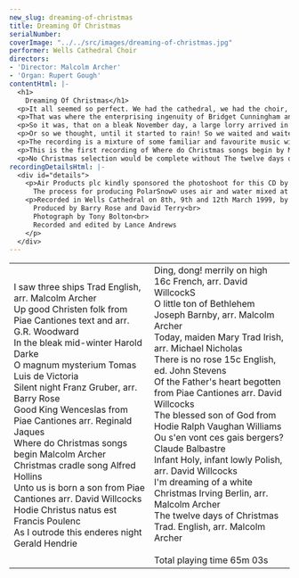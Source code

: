 ```yaml
---
new_slug: dreaming-of-christmas
title: Dreaming Of Christmas
serialNumber: 
coverImage: "../../src/images/dreaming-of-christmas.jpg"
performer: Wells Cathedral Choir
directors:
- 'Director: Malcolm Archer'
- 'Organ: Rupert Gough'
contentHtml: |-
  <h1>
    Dreaming Of Christmas</h1>
  <p>It all seemed so perfect. We had the cathedral, we had the choir, we had the recording dates, and we had all the music carefully rehearsed, since we were to sing it in our annual concert of Christmas Music by Candlelight. We even had an arrangement of "I"m dreaming of a white Christmas". But something was missing. Of course, the snow! You can"t have a white Christmas without snow. So we tried to find a good photo of the Cathedral in the snow, but to no avail. Then our colleagues in the geography department at Wells Cathedral School told us that, since Wells is a "mini urban heat island" it very rarely snows, and the chances of it snowing sufficiently in time for our recording were about as good as winning the National Lottery! So there was only one thing for it. We would have to import some snow!</p>
  <p>That was where the enterprising ingenuity of Bridget Cunningham and Wells Cathedral School marketing department came in handy. Bridget managed to arrange a small mention of our dilemma in the Daily Telegraph "Peterborough" column, and within a few days a company called Air Products plc had come to the rescue.</p>
  <p>So it was, that on a bleak November day, a large lorry arrived in the peaceful surroundings of Wells Cathedral containing vast quantities of real snow, carefully made by Air Products plc. It was brilliant, it was cold, it was soft, it felt like snow and could also be made into snow balls. The arrival was closely followed by TV cameras and news photographers who had heard of the unusual occurrence which was to take place. The great West front of Wells Cathedral was to become a more spectacular snow scene than even mother nature could have arranged, and the Cathedral choristers would be photographed there for their Christmas recording. At last, all was perfect.</p>
  <p>Or so we thought, until it started to rain! So we waited and waited, and finally, in the late morning the clouds cleared, and we had the perfect conditions for a snowball fight and a photo session.</p>
  <p>The recording is a mixture of some familiar and favourite music with some less familiar but no less beautiful items. The familiar items, such as White Christmas will need no introduction, but some others may. The setting of O magnum mysterium by Victoria is one of the finest settings of this Christmas text by this sixteenth century Spanish composer. Similarly fine is the setting by the French composer Poulenc of Hodie Christus natus est (Today, Christ is born) with its vigorous and distinctive style, recorded in his centenary year. The setting of O little town of Bethlehem may be new to many, but it uses a superb melody from the Methodist Hymn Book by Joseph Barnby in an arrangement by Malcolm Archer. The traditional Irish melody for Today Maiden Mary comes from the Cowley Carol Book and is splendidly arranged here by Michael Nicholas, formerly Organist of Norwich Cathedral. The arrangement of Silent Night by Barry Rose was written for a carol record with Guildford Cathedral Choir in the 1960's, a record which went on to become a best all time seller. The simplicity and magic of this carol is well caught in this highly effective setting.</p>
  <p>This is the first recording of Where do Christmas songs begin by Malcolm Archer to a text by the modern hymn writer Bishop Timothy Dudley-Smith. This flowing and lyrical setting of these words gives every section of the choir opportunity for expressive singing. Gerald Hendrie's As I outrode this enderes night was composed for Christmas 1962 for the Choristers of Norwich Cathedral, while he was acting Organist there. It was written for the choristers to sing from the organ loft with the composer accompanying. It has great rhythmic appeal, with its repeated 'terliterlow' refrain and the ending melts away with beautiful four-part chords from the treble voices. Also included is Irving Berlin's all time classic I'm dreaming of a white Christmas (RealAudio sample), in a short special arrangement for treble voices. After much soul searching it was this song which provided the inspiration for the title of the disc.</p>
  <p>No Christmas selection would be complete without The twelve days of Christmas, and this arrangement is sung annually in Wells Cathedral at the end of the highly successful and popular 'Christmas Music by Candlelight' concerts, which now take place on two consecutive nights. The disc opens with a bright and lively setting of I saw three ships which sets the spirited mood of the recording and hopefully will fill all who listen with plenty of seasonal cheer!</p>
recordingDetailsHtml: |-
  <div id="details">
    <p>Air Products plc kindly sponsored the photoshoot for this CD by providing the PolarSnow©.<br>
      The process for producing PolarSnow© uses air and water mixed at high pressure which is then rapidly frozen using liquid nitrogen to create naturally identical snow.</p>
    <p>Recorded in Wells Cathedral on 8th, 9th and 12th March 1999, by kind permission of the Dean and Chapter.<br>
      Produced by Barry Rose and David Terry<br>
      Photograph by Tony Bolton<br>
      Recorded and edited by Lance Andrews
    </p>
  </div>
---
```


<table class="tracktable">
  <tbody>
    <tr>
      <td class="column1">
        <span class="trackname">I saw three ships </span> <span class="composer"> Trad English, arr. Malcolm Archer</span><br>
        <span class="trackname"> Up good Christen folk</span><span class="composer"> from Piae Cantiones text and arr. G.R. Woodward </span><br>
        <span class="trackname"> In the bleak mid-winter</span><span class="composer"> Harold Darke </span><br>
        <span class="trackname"> O magnum mysterium </span> <span class="composer">Tomas Luis de Victoria</span><br>
        <span class="trackname"> Silent night</span><span class="composer"> Franz Gruber, arr. Barry Rose</span><br>
        <span class="trackname"> Good King Wenceslas </span> <span class="composer">from Piae Cantiones arr. Reginald Jaques</span><br>
        <span class="trackname"> Where do Christmas songs begin </span> <span class="composer">Malcolm Archer</span><br>
        <span class="trackname"> Christmas cradle song</span><span class="composer"> Alfred Hollins<br>
        </span> <span class="trackname">Unto us is born a son </span> <span class="composer">from Piae Cantiones arr. David Willcocks</span><br>
        <span class="trackname"> Hodie Christus natus est </span> <span class="composer">Francis Poulenc</span><br>
        <span class="trackname"> As I outrode this enderes night </span> <span class="composer">Gerald Hendrie</span>
      </td>
      <td class="column2">
        <span class="trackname">Ding, dong! merrily on high </span> <span class="composer"> 16c French, arr. David WillcockS</span><br>
        <span class="trackname"> O little ton of Bethlehem </span> <span class="composer">Joseph Barnby, arr. Malcolm Archer</span><br>
        <span class="trackname"> Today, maiden Mary </span> <span class="composer">Trad Irish, arr. Michael Nicholas</span><br>
        <span class="trackname"> There is no rose </span> <span class="composer">15c English, ed. John Stevens</span><br>
        <span class="trackname"> Of the Father's heart begotten</span><span class="composer"> from Piae Cantiones arr. David Willcocks</span><br>
        <span class="trackname"> The blessed son of God from Hodie </span> <span class="composer">Ralph Vaughan Williams </span><br>
        <span class="trackname"> Ou s'en vont ces gais bergers?</span><span class="composer"> Claude Balbastre</span><br>
        <span class="trackname"> Infant Holy, infant lowly </span> <span class="composer">Polish, arr. David Willcocks</span><br>
        <span class="trackname"> I'm dreaming of a white Christmas</span><span class="composer"> Irving Berlin, arr. Malcolm Archer</span><span class="trackname"><br>
          The twelve days of Christmas</span><span class="composer"> Trad. English, arr. Malcolm Archer </span><br>
        <span class="trackname"> </span><br>
        <span id="playingtime">Total playing time 65m 03s</span>
      </td>
    </tr>
  </tbody>
</table>
